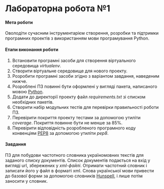 # Лабораторна робота №1
#### Мета роботи
Оволодіти сучасним інструментарієм створення, розробки та підтримки програмних проектів з використанням мови програмування Python.
#### Етапи виконання роботи
1. Встановити програмні засоби для створення віртуального середовища _virtualenv_.
2. Створити віртуальне середовище для нового проекту.
3. Розробити програмні засоби згідно з варіантом завдання, наведеним нижче.
4. Розроблені ПЗ повинні бути оформлені у вигляді пакета, написаного мовою [Python](https://docs.python.org/3/).
5. Додати до директорії проекту файл _requirements.txt_ зі списком необхідних пакетів.
6. Створити набір модульних тестів для перевірки правильності роботи ПЗ.
7. Перевірити покриття проекту тестами за допомогою утиліти _coverage_. Покриття повинне бути не менше за 85%.
8. Перевірити відповідність розробленого програмного коду конвенціям [PEP8](https://www.python.org/dev/peps/pep-0008/) за допомогою утиліти _pep8_.
#### Завдання
ПЗ для побудови частотного словника україномовних текстів для заданого списку документів. Список документів подається на вхід у вигляді url, збережених у _xml-файлі_. Отримати частотний словник і записати його у файл в форматі xml. Слова української мови привести до базової форми за допомогою словників [Hunspell](http://hunspell.github.io/), і лише потім заносити у словник.